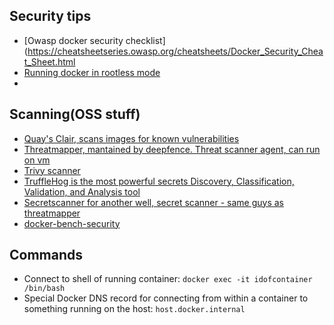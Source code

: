## Security tips

* [Owasp docker security checklist](https://cheatsheetseries.owasp.org/cheatsheets/Docker_Security_Cheat_Sheet.html
* [Running docker in rootless mode](https://docs.docker.com/engine/security/rootless/)
* 

## Scanning(OSS stuff)

* [Quay's Clair, scans images for known vulnerabilities](https://quay.github.io/clair/howto/deployment.html)
* [Threatmapper, mantained by deepfence. Threat scanner agent, can run on vm](https://threatmapper.org/)
* [Trivy scanner](https://github.com/aquasecurity/trivy) 
* [TruffleHog is the most powerful secrets Discovery, Classification, Validation, and Analysis tool](https://github.com/trufflesecurity/trufflehog)
* [Secretscanner for another well, secret scanner - same guys as threatmapper](https://github.com/deepfence/SecretScanne)
* [docker-bench-security](https://github.com/docker/docker-bench-security)

## Commands

* Connect to shell of running container: `docker exec -it idofcontainer /bin/bash`
* Special Docker DNS record for connecting from within a container to something running on the host: `host.docker.internal`
